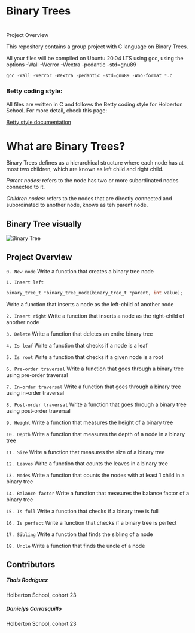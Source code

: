 # Binary Trees

#
Project Overview

This repository contains a group project with C language on Binary Trees. 


All your files will be compiled on Ubuntu 20.04 LTS using gcc, using the options -Wall -Werror -Wextra -pedantic -std=gnu89

```c
gcc -Wall -Werror -Wextra -pedantic -std=gnu89 -Wno-format *.c
```

### Betty coding style:

All files are written in C and follows the Betty coding style for Holberton School. For more detail, check this page:


[Betty style documentation](https://github.com/holbertonschool/Betty/wiki)

# What are Binary Trees?

Binary Trees defines as a hierarchical structure where each node has at most two children, which are known as left child and right child.

*Parent nodes:* refers to the node has two or more subordinated nodes connected to it.

*Children nodes:* refers to the nodes that are directly connected and subordinated to another node, knows as teh parent node. 

## Binary Tree visually

![Binary Tree](https://blogger.googleusercontent.com/img/b/R29vZ2xl/AVvXsEiUiMO7gKGW7TH4iUOfmbAkOID4Mto7R3i198BROpOB5BpQ3syNmfOSEx5czDF3q4dU3tN_yo6BSHpWBBC87Zfie4G8AQ06yx03i_XnSSyNWI26UKsn8mhutSOIo9uhpsGt0uqH1QdY0_99ay593GcrF1-4xdiV57i11HjHjVMkk9cPA6SknBC-rIVKQ4VN/s320/g.jpeg)

## Project Overview

`0. New node`
Write a function that creates a binary tree node

`1. Insert left`
```c
binary_tree_t *binary_tree_node(binary_tree_t *parent, int value);
```

Write a function that inserts a node as the left-child of another node

`2. Insert right`
Write a function that inserts a node as the right-child of another node

`3. Delete`
Write a function that deletes an entire binary tree

`4. Is leaf`
Write a function that checks if a node is a leaf

`5. Is root`
Write a function that checks if a given node is a root

`6. Pre-order traversal`
Write a function that goes through a binary tree using pre-order traversal

`7. In-order traversal`
Write a function that goes through a binary tree using in-order traversal

`8. Post-order traversal`
Write a function that goes through a binary tree using post-order traversal

`9. Height`
Write a function that measures the height of a binary tree

`10. Depth`
Write a function that measures the depth of a node in a binary tree

`11. Size`
Write a function that measures the size of a binary tree

`12. Leaves`
Write a function that counts the leaves in a binary tree

`13. Nodes`
Write a function that counts the nodes with at least 1 child in a binary tree

`14. Balance factor`
Write a function that measures the balance factor of a binary tree

`15. Is full`
Write a function that checks if a binary tree is full

`16. Is perfect`
Write a function that checks if a binary tree is perfect

`17. Sibling`
Write a function that finds the sibling of a node

`18. Uncle`
Write a function that finds the uncle of a node







## Contributors
##### Thais Rodriguez
Holberton School, cohort 23
##### Danielys Carrasquillo
Holberton School, cohort 23

